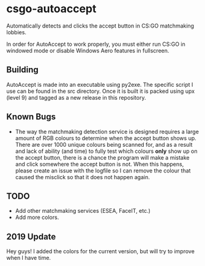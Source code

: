 # csgo-autoaccept
Automatically detects and clicks the accept button in CS:GO matchmaking lobbies.

In order for AutoAccept to work properly, you must either run CS:GO in windowed mode or disable Windows Aero features in fullscreen.

## Building
AutoAccept is made into an executable using py2exe. The specific script I use can be found in the src directory. Once it is built it is packed using upx (level 9) and tagged as a new release in this repository.

## Known Bugs
* The way the matchmaking detection service is designed requires a large amount of RGB colours to determine when the accept button shows up. There are over 1000 unique colours being scanned for, and as a result and lack of ability (and time) to fully test which colours **only** show up on the accept button, there is a chance the program will make a mistake and click somewhere the accept button is not. When this happens, please create an issue with the logfile so I can remove the colour that caused the misclick so that it does not happen again.

## TODO
* Add other matchmaking services (ESEA, FaceIT, etc.)
* Add more colors.
## 2019 Update
Hey guys! I added the colors for the current version, but will try to improve when I have time.

